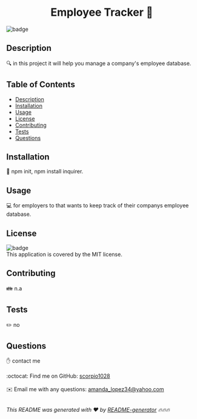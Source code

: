 
<h1 align="center">Employee Tracker 👋</h1>
  
![badge](https://img.shields.io/badge/license-MIT-brightgreen)<br />

## Description
🔍 in this project it will help you  manage a company's employee database.

## Table of Contents
- [Description](#description)
- [Installation](#installation)
- [Usage](#usage)
- [License](#license)
- [Contributing](#contributing)
- [Tests](#tests)
- [Questions](#questions)

## Installation
💾 npm init, npm install inquirer.

## Usage
💻 for employers to that wants to keep track of their companys employee database.

## License
![badge](https://img.shields.io/badge/license-MIT-brightgreen)
<br />
This application is covered by the MIT license. 

## Contributing
👪 n.a

## Tests
✏️ no

## Questions
✋ contact me <br />
<br />
:octocat: Find me on GitHub: [scorpio1028](https://github.com/scorpio1028)<br />
<br />
✉️ Email me with any questions: amanda_lopez34@yahoo.com<br /><br />

_This README was generated with ❤️ by [README-generator](https://github.com/jpd61/README-generator) 🔥🔥🔥_
    